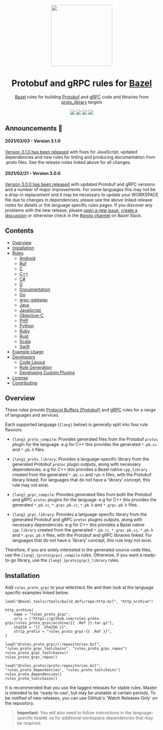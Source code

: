 <div align="center">
    <img width="200" height="200" src="https://raw.githubusercontent.com/rules-proto-grpc/rules_proto_grpc/master/internal/resources/logo.svg">
    <h1>Protobuf and gRPC rules for <a href="https://bazel.build">Bazel</a></h1>
</div>

<div align="center">
    <a href="https://bazel.build">Bazel</a> rules for building <a href="https://developers.google.com/protocol-buffers">Protobuf</a> and <a href="https://grpc.io/">gRPC</a> code and libraries from <a href="https://docs.bazel.build/versions/master/be/protocol-buffer.html#proto_library">proto_library</a> targets<br><br>
    <a href="https://github.com/rules-proto-grpc/rules_proto_grpc/releases"><img src="https://img.shields.io/github/v/tag/rules-proto-grpc/rules_proto_grpc?label=release&sort=semver&color=38a3a5"></a>
    <a href="https://buildkite.com/bazel/rules-proto-grpc-rules-proto-grpc"><img src="https://badge.buildkite.com/a0c88e60f21c85a8bb53a8c73175aebd64f50a0d4bacbdb038.svg?branch=master"></a>
    <a href="https://github.com/rules-proto-grpc/rules_proto_grpc/actions"><img src="https://github.com/rules-proto-grpc/rules_proto_grpc/workflows/CI/badge.svg"></a>
    <a href="https://bazelbuild.slack.com/archives/CKU1D04RM"><img src="https://img.shields.io/badge/bazelbuild-%23proto-38a3a5?logo=slack"></a>
</div>


## Announcements 📣

#### 2021/03/03 - Version 3.1.0

[Version 3.1.0 has been released](https://github.com/rules-proto-grpc/rules_proto_grpc/releases/tag/3.1.0)
with fixes for JavaScript, updated dependencies and new rules for linting and producing documentation from .proto files.
See the release notes linked above for all changes.

#### 2021/02/21 - Version 3.0.0

[Version 3.0.0 has been released](https://github.com/rules-proto-grpc/rules_proto_grpc/releases/tag/3.0.0)
with updated Protobuf and gRPC versions and a number of major improvements. For some languages this may not be a
drop-in replacement and it may be necessary to update your WORKSPACE file due to changes in dependencies; please see
the above linked release notes for details or the language specific rules pages. If you discover any problems with the
new release, please [open a new issue](https://github.com/rules-proto-grpc/rules_proto_grpc/issues/new),
[create a discussion](https://github.com/rules-proto-grpc/rules_proto_grpc/discussions/new) or otherwise check in the
[#proto channel](https://bazelbuild.slack.com/archives/CKU1D04RM) on Bazel Slack.


## Contents

- [Overview](#overview)
- [Installation](#installation)
- [Rules](#rules)
    - [Android](/android/README.md)
    - [Buf](/buf/README.md)
    - [C](/c/README.md)
    - [C++](/cpp/README.md)
    - [C#](/csharp/README.md)
    - [D](/d/README.md)
    - [Documentation](/doc/README.md)
    - [Go](/go/README.md)
    - [grpc-gateway](/grpc-gateway/README.md)
    - [Java](/java/README.md)
    - [JavaScript](/js/README.md)
    - [Objective-C](/objc/README.md)
    - [PHP](/php/README.md)
    - [Python](/python/README.md)
    - [Ruby](/ruby/README.md)
    - [Rust](/rust/README.md)
    - [Scala](/scala/README.md)
    - [Swift](/swift/README.md)
- [Example Usage](#example-usage)
- [Developers](#developers)
    - [Code Layout](#code-layout)
    - [Rule Generation](#rule-generation)
    - [Developing Custom Plugins](#developing-custom-plugins)
- [License](#license)
- [Contributing](#contributing)


## Overview

These rules provide [Protocol Buffers (Protobuf)](https://developers.google.com/protocol-buffers/) and
[gRPC](https://grpc.io/) rules for a range of languages and services.

Each supported language (`{lang}` below) is generally split into four rule flavours:

- `{lang}_proto_compile`: Provides generated files from the Protobuf `protoc` plugin for the language. e.g for C++ this
  provides the generated `*.pb.cc` and `*.pb.h` files.

- `{lang}_proto_library`: Provides a language-specific library from the generated Protobuf `protoc` plugin outputs,
  along with necessary dependencies. e.g for C++ this provides a Bazel native `cpp_library` created  from the generated
  `*.pb.cc` and `*pb.h` files, with the Protobuf library linked. For languages that do not have a 'library' concept,
  this rule may not exist.

- `{lang}_grpc_compile`: Provides generated files from both the Protobuf and gRPC `protoc` plugins for the language.
  e.g for C++ this provides the generated `*.pb.cc`, `*.grpc.pb.cc`, `*.pb.h` and `*.grpc.pb.h` files.

- `{lang}_grpc_library`: Provides a language-specific library from the generated Protobuf and gRPC `protoc` plugins
  outputs, along with necessary dependencies. e.g for C++ this provides a Bazel native `cpp_library` created from the
  generated `*.pb.cc`, `*.grpc.pb.cc`, `*.pb.h` and `*.grpc.pb.h` files, with the Protobuf and gRPC libraries linked.
  For languages that do not have a 'library' concept, this rule may not exist.

Therefore, if you are solely interested in the generated source code files, use the `{lang}_{proto|grpc}_compile`
rules. Otherwise, if you want a ready-to-go library, use the `{lang}_{proto|grpc}_library` rules.


## Installation

Add `rules_proto_grpc` to your `WORKSPACE` file and then look at the language specific examples linked below:

```starlark
load("@bazel_tools//tools/build_defs/repo:http.bzl", "http_archive")

http_archive(
    name = "rules_proto_grpc",
    urls = ["https://github.com/rules-proto-grpc/rules_proto_grpc/archive/{{ .Ref }}.tar.gz"],
    sha256 = "{{ .Sha256 }}",
    strip_prefix = "rules_proto_grpc-{{ .Ref }}",
)

load("@rules_proto_grpc//:repositories.bzl", "rules_proto_grpc_toolchains", "rules_proto_grpc_repos")
rules_proto_grpc_toolchains()
rules_proto_grpc_repos()

load("@rules_proto//proto:repositories.bzl", "rules_proto_dependencies", "rules_proto_toolchains")
rules_proto_dependencies()
rules_proto_toolchains()
```

It is recommended that you use the tagged releases for stable rules. Master is intended to be 'ready-to-use', but may be
unstable at certain periods. To be notified of new releases, you can use GitHub's 'Watch Releases Only' on the
repository.

> **Important**: You will also need to follow instructions in the language-specific `README.md` for additional workspace
> dependencies that may be required.
